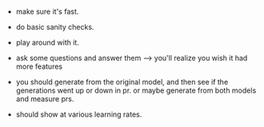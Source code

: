- make sure it's fast. 
- do basic sanity checks.
- play around with it.

- ask some questions and answer them 
--> you'll realize you wish it had more features

- you should generate from the original model, and then see if the generations went up or down in pr. 
or maybe generate from both models and measure prs.
- should show at various learning rates.